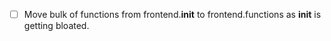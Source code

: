 - [ ] Move bulk of functions from frontend.__init__ to frontend.functions as __init__ is getting bloated.